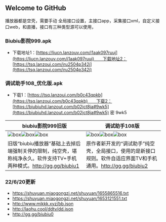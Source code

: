 ## Welcome to GitHub 

播放器都是空壳，需要手动 全局接口设置，主接口app，采集接口xml，自定义接口web，和直播，接口有三种类型源可以使用，

### Biubiu影院999.apk
 - 下载地址1：[https://liucn.lanzouv.com/i1aak097ruuj](https://liucn.lanzouv.com/i1aak097ruuj)　　下载地址2：[https://tsq.lanzoui.com/iru2504p342j](https://tsq.lanzoui.com/iru2504p342j)  

### 调试助手108_优化版.apk
 - 下载1：[https://tsq.lanzoui.com/b0c43qpkb](https://tsq.lanzoui.com/b0c43qpkb)　　下载2：[https://biubiuhd.lanzout.com/b02jct8ja#9wk5](https://biubiuhd.lanzout.com/b02jct8ja#9wk5) 密 9wk5  

biubiu影院999旧版 | 调试助手108版
---------|---------
![box](https://liu673cn.github.io/xbb/zy/img/bb01.jpg)![box](https://liu673cn.github.io/xbb/zy/img/bb02.jpg)![box](https://liu673cn.github.io/xbb/zy/img/bb03.jpg)|![box](https://liu673cn.github.io/xbb/zy/img/xb01.jpg)![box](https://liu673cn.github.io/xbb/zy/img/xb02.jpg)![box](https://liu673cn.github.io/xbb/zy/img/xb03.jpg)
旧版“biubiu播放器”基础上去掉后端强制关停的限制，纯空壳，堪称纯净永久。软件支持TV+手机两种模式。http://gg.gg/biubiu1  | 原作者新开发的“调试助手”纯空壳，全局接口，使用的是新接口规则。软件自适应界面TV和手机通用。http://gg.gg/biubiu2 
  

### 22/6/20更新  
- https://shuyuan.miaogongzi.net/shuyuan/1655865516.txt  
- https://shuyuan.miaogongzi.net/shuyuan/1653121551.txt  
- http://www.mikkk.xyz/bb.json  
- http://laohu.cool/ddtv/dd.json  
- http://gg.gg/biubiu0  


